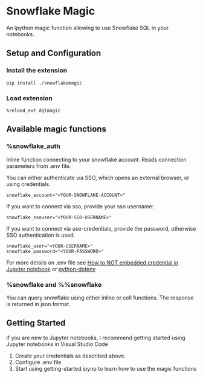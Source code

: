 # Snowflake Magic 

An ipython magic function allowing to use Snowflake SQL in your notebooks.

## Setup and Configuration

### Install the extension

```
pip install ./snowflakemagic
```

### Load extension
```
%reload_ext dqlmagic
```

## Available magic functions

### %snowflake_auth
Inline function connecting to your snowflake account. Reads connection parameters from .env file:

You can either authenticate via SSO, which opens an external browser, or using credentials. 

```snowflake_account="<YOUR-SNOWFLAKE-ACCOUNT>"```

If you want to connect via sso, provide your sso username: 

```snowflake_ssouser="<YOUR-SSO-USERNAME>"```

If you want to connect via use-credentials, provide the password, otherwise SSO authentication is used.
```
snowflake_user="<YOUR-USERNAME>"
snowflake_password="<YOUR-PASSWORD>"
```

For more details on .env file see [How to NOT embedded credential in Jupyter notebook](https://yuthakarn.medium.com/how-to-not-show-credential-in-jupyter-notebook-c349f9278466) or [python-dotenv](https://pypi.org/project/python-dotenv/)


### %snowflake and %%snowflake
You can query snowflake using either inline or cell functions. The response is returned in json format.

## Getting Started
If you are new to Jupyter notebooks, I recommend getting started using Jupyter notebooks in Visual Studio Code

1. Create your credentials as described above. 
2. Configure .env file
3. Start using getting-started.ipynp to learn how to use the magic functions
